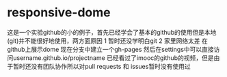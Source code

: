 # responsive-dome
这是一个实验github的小的例子，首先已经学会了基本的github的使用但是本地(git)并不能很好地使用，两方面原因 1 暂时还没学明白git 2 家里网络太差  在github上展示dome 现在分支中建立一个gh-pages 然后在settings中可以直接访问username.github.io/projectname  已经看过了imooc的github的视频，但是由于暂时还没有团队协作所以对pull requests 和 issues暂时没有使用过
